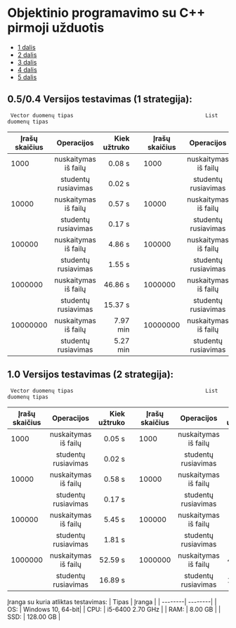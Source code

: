 # Objektinio programavimo su C++ pirmoji užduotis

* [1 dalis](https://github.com/Hurabashi/oop-with-c-plus-plus/tree/V0.1)
* [2 dalis](https://github.com/Hurabashi/oop-with-c-plus-plus/tree/V0.2)
* [3 dalis](https://github.com/Hurabashi/oop-with-c-plus-plus/tree/V0.3.1)
* [4 dalis](https://github.com/Hurabashi/oop-with-c-plus-plus/tree/V0.4)
* [5 dalis](https://github.com/Hurabashi/oop-with-c-plus-plus/tree/V0.5)

## 0.5/0.4 Versijos testavimas (1 strategija):
     Vector duomenų tipas                                          List duomenų tipas    

|      Įrašų skaičius       |    Operacijos    | Kiek užtruko | |     Įrašų skaičius   |    Operacijos    | Kiek užtruko | |
|---------------------|:------------------:|--------------:|-------------------------|---------------------|:------------------:|--------------:|---------------------|
| 1000 |    nuskaitymas iš failų   | 0.08 s | | 1000 |    nuskaitymas iš failų   |   0.04 s | |
|      |    studentų rusiavimas    | 0.02 s | |      |    studentų rusiavimas    |   0.01 s | |
| 10000 |    nuskaitymas iš failų   | 0.57 s | | 10000 |    nuskaitymas iš failų   |   0.42 s | |
|      |    studentų rusiavimas    | 0.17 s | |      |    studentų rusiavimas    |   0.11 s | |
| 100000 |    nuskaitymas iš failų   | 4.86 s | | 100000 |    nuskaitymas iš failų   |   4.21 s | |
|      |    studentų rusiavimas    | 1.55 s | |      |    studentų rusiavimas    |   1.03 s | |
| 1000000 |    nuskaitymas iš failų   | 46.86 s | | 1000000 |    nuskaitymas iš failų   |   40.37 s | |
|      |    studentų rusiavimas    | 15.37 s | |      |    studentų rusiavimas    |   9.57 s | ||
| 10000000 |    nuskaitymas iš failų   | 7.97 min | | 10000000 |    nuskaitymas iš failų   |   6.12 min | |
|      |    studentų rusiavimas    | 5.27 min | |      |    studentų rusiavimas    |   5.93 min | |

## 1.0 Versijos testavimas (2 strategija):
     Vector duomenų tipas                                          List duomenų tipas    

|      Įrašų skaičius       |    Operacijos    | Kiek užtruko | |     Įrašų skaičius   |    Operacijos    | Kiek užtruko | |
|---------------------|:------------------:|--------------:|-------------------------|---------------------|:------------------:|--------------:|---------------------|
| 1000 |    nuskaitymas iš failų   | 0.05 s | | 1000 |    nuskaitymas iš failų   |   0.04 s | |
|      |    studentų rusiavimas    | 0.02 s | |      |    studentų rusiavimas    |   0.01 s | |
| 10000 |    nuskaitymas iš failų   | 0.58 s | | 10000 |    nuskaitymas iš failų   |   0.51 s | |
|      |    studentų rusiavimas    | 0.17 s | |      |    studentų rusiavimas    |   0.15 s | |
| 100000 |    nuskaitymas iš failų   | 5.45 s | | 100000 |    nuskaitymas iš failų   |   4.32 s | |
|      |    studentų rusiavimas    | 1.81 s | |      |    studentų rusiavimas    |   1.28 s | |
| 1000000 |    nuskaitymas iš failų   | 52.59 s | | 1000000 |    nuskaitymas iš failų   |   40.09 s | |
|      |    studentų rusiavimas    | 16.89 s | |      |    studentų rusiavimas    |   12.30 s | ||

   Įranga su kuria atliktas testavimas:
| Tipas | Įranga |
| --------| --------|
| OS: | Windows 10, 64-bit|
| CPU: | i5-6400 2.70 GHz |
| RAM: | 8.00 GB |
| SSD: | 128.00 GB |

